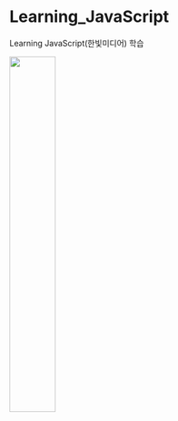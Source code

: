 # Learning_JavaScript
Learning JavaScript(한빛미디어) 학습

<img src="https://user-images.githubusercontent.com/58330668/70678070-53a22080-1cd4-11ea-85c5-e8c83f002be4.jpg" width="40%"></img>
